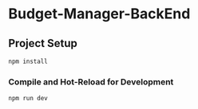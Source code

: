 # Budget-Manager-BackEnd

## Project Setup

```sh
npm install
```

### Compile and Hot-Reload for Development

```sh
npm run dev
```